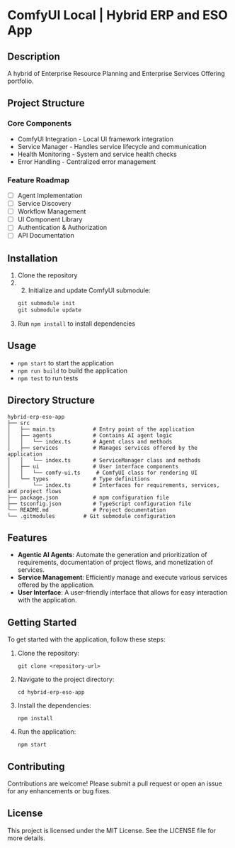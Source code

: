 # ComfyUI Local | Hybrid ERP and ESO App

## Description
A hybrid of Enterprise Resource Planning and Enterprise Services Offering portfolio.

## Project Structure

### Core Components
- ComfyUI Integration - Local UI framework integration
- Service Manager - Handles service lifecycle and communication
- Health Monitoring - System and service health checks
- Error Handling - Centralized error management

### Feature Roadmap
- [ ] Agent Implementation
- [ ] Service Discovery
- [ ] Workflow Management
- [ ] UI Component Library
- [ ] Authentication & Authorization
- [ ] API Documentation

## Installation
1. Clone the repository
2. 2. Initialize and update ComfyUI submodule:
   ```powershell
   git submodule init
   git submodule update
3. Run `npm install` to install dependencies

## Usage
- `npm start` to start the application
- `npm run build` to build the application
- `npm test` to run tests

## Directory Structure
```
hybrid-erp-eso-app
├── src
│   ├── main.ts            # Entry point of the application
│   ├── agents             # Contains AI agent logic
│   │   └── index.ts       # Agent class and methods
│   ├── services           # Manages services offered by the application
│   │   └── index.ts       # ServiceManager class and methods
│   ├── ui                 # User interface components
│   │   └── comfy-ui.ts     # ComfyUI class for rendering UI
│   └── types              # Type definitions
│       └── index.ts       # Interfaces for requirements, services, and project flows
├── package.json           # npm configuration file
├── tsconfig.json          # TypeScript configuration file
└── README.md              # Project documentation
└── .gitmodules         # Git submodule configuration
```

## Features
- **Agentic AI Agents**: Automate the generation and prioritization of requirements, documentation of project flows, and monetization of services.
- **Service Management**: Efficiently manage and execute various services offered by the application.
- **User Interface**: A user-friendly interface that allows for easy interaction with the application.

## Getting Started
To get started with the application, follow these steps:

1. Clone the repository:
   ```
   git clone <repository-url>
   ```

2. Navigate to the project directory:
   ```
   cd hybrid-erp-eso-app
   ```

3. Install the dependencies:
   ```
   npm install
   ```

4. Run the application:
   ```
   npm start
   ```

## Contributing
Contributions are welcome! Please submit a pull request or open an issue for any enhancements or bug fixes.

## License
This project is licensed under the MIT License. See the LICENSE file for more details.